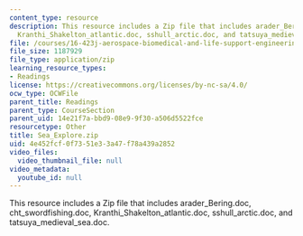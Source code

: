 ```yaml
---
content_type: resource
description: This resource includes a Zip file that includes arader_Bering.doc, cht_swordfishing.doc,
  Kranthi_Shakelton_atlantic.doc, sshull_arctic.doc, and tatsuya_medieval_sea.doc.
file: /courses/16-423j-aerospace-biomedical-and-life-support-engineering-spring-2006/4e452fcf0f7351e33a47f78a439a2852_Sea_Explore.zip
file_size: 1187929
file_type: application/zip
learning_resource_types:
- Readings
license: https://creativecommons.org/licenses/by-nc-sa/4.0/
ocw_type: OCWFile
parent_title: Readings
parent_type: CourseSection
parent_uid: 14e21f7a-bbd9-08e9-9f30-a506d5522fce
resourcetype: Other
title: Sea_Explore.zip
uid: 4e452fcf-0f73-51e3-3a47-f78a439a2852
video_files:
  video_thumbnail_file: null
video_metadata:
  youtube_id: null
---
```

This resource includes a Zip file that includes arader_Bering.doc, cht_swordfishing.doc, Kranthi_Shakelton_atlantic.doc, sshull_arctic.doc, and tatsuya_medieval_sea.doc.